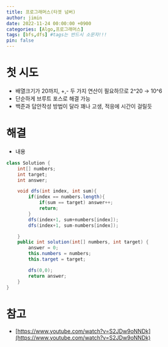 ```yaml
---
title: 프로그래머스(타겟 넘버)
author: jimin
date: 2022-11-24 00:00:00 +0900
categories: [Algo,프로그래머스]
tags: [bfs,dfs] #tags는 반드시 소문자!!!
pin: false
---
```


# 첫 시도

- 배열크기가 20까지, +,- 두 가지 연산이 필요하므로 2^20 → 10^6
- 단순하게 브루트 포스로 해결 가능
- 백준과 답안작성 방법이 달라 꽤나 고생, 적응에 시간이 걸릴듯

# 해결

- 내용

```java
class Solution {
    int[] numbers;
    int target;
    int answer;

    void dfs(int index, int sum){
        if(index == numbers.length){
            if(sum == target) answer++;
            return;
        }
        dfs(index+1, sum+numbers[index]);
        dfs(index+1, sum-numbers[index]);

    }
    public int solution(int[] numbers, int target) {
        answer = 0;
        this.numbers = numbers;
        this.target = target;

        dfs(0,0);
        return answer;
    }
}
```

# 참고

- [https://www.youtube.com/watch?v=S2JDw9oNNDk](https://www.youtube.com/watch?v=S2JDw9oNNDk)